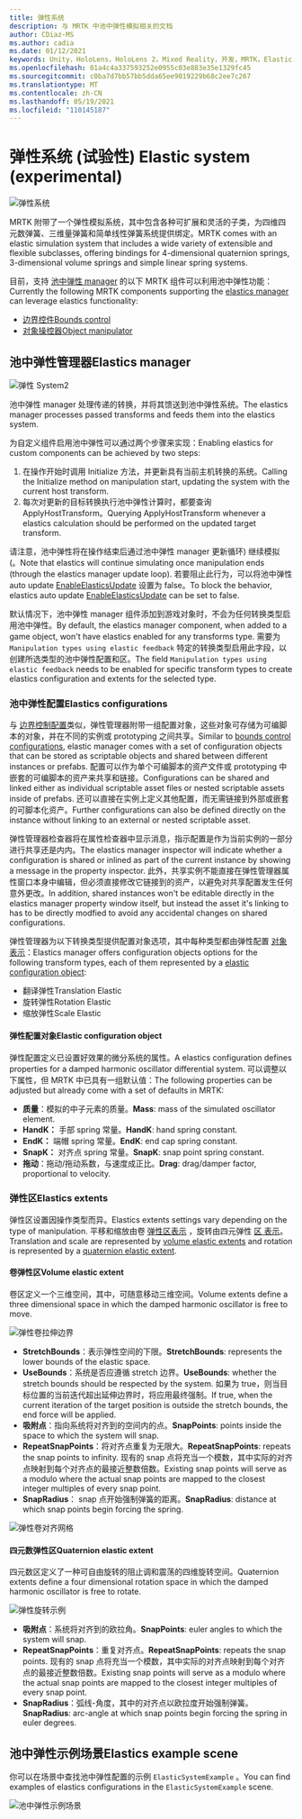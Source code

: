 ```yaml
---
title: 弹性系统
description: 与 MRTK 中池中弹性模拟相关的文档
author: CDiaz-MS
ms.author: cadia
ms.date: 01/12/2021
keywords: Unity，HoloLens，HoloLens 2，Mixed Reality，开发，MRTK，ElasticsSystem，
ms.openlocfilehash: 01a4c4a337593252e0955c03e883e35e1329fc45
ms.sourcegitcommit: c0ba7d7bb57bb5dda65ee9019229b68c2ee7c267
ms.translationtype: MT
ms.contentlocale: zh-CN
ms.lasthandoff: 05/19/2021
ms.locfileid: "110145187"
---
```

# <a name="elastic-system-experimental"></a><span data-ttu-id="2b15d-104">弹性系统 (试验性) </span><span class="sxs-lookup"><span data-stu-id="2b15d-104">Elastic system (experimental)</span></span>

![弹性系统](../images/elastics/Elastics_Main1.gif)

<span data-ttu-id="2b15d-106">MRTK 附带了一个弹性模拟系统，其中包含各种可扩展和灵活的子类，为四维四元数弹簧、三维量弹簧和简单线性弹簧系统提供绑定。</span><span class="sxs-lookup"><span data-stu-id="2b15d-106">MRTK comes with an elastic simulation system that includes a wide variety of extensible and flexible subclasses, offering bindings for 4-dimensional quaternion springs, 3-dimensional volume springs and simple linear spring systems.</span></span>

<span data-ttu-id="2b15d-107">目前，支持 [池中弹性 manager](xref:Microsoft.MixedReality.Toolkit.Experimental.Physics.ElasticsManager) 的以下 MRTK 组件可以利用池中弹性功能：</span><span class="sxs-lookup"><span data-stu-id="2b15d-107">Currently the following MRTK components supporting the [elastics manager](xref:Microsoft.MixedReality.Toolkit.Experimental.Physics.ElasticsManager) can leverage elastics functionality:</span></span>

- [<span data-ttu-id="2b15d-108">边界控件</span><span class="sxs-lookup"><span data-stu-id="2b15d-108">Bounds control</span></span>](../ux-building-blocks/bounds-control.md)
- [<span data-ttu-id="2b15d-109">对象操控器</span><span class="sxs-lookup"><span data-stu-id="2b15d-109">Object manipulator</span></span>](../ux-building-blocks/object-manipulator.md)

## <a name="elastics-manager"></a><span data-ttu-id="2b15d-110">池中弹性管理器</span><span class="sxs-lookup"><span data-stu-id="2b15d-110">Elastics manager</span></span>

![弹性 System2](../images/elastics/Elastics_Main.gif)

<span data-ttu-id="2b15d-112">池中弹性 manager 处理传递的转换，并将其馈送到池中弹性系统。</span><span class="sxs-lookup"><span data-stu-id="2b15d-112">The elastics manager processes passed transforms and feeds them into the elastics system.</span></span>

<span data-ttu-id="2b15d-113">为自定义组件启用池中弹性可以通过两个步骤来实现：</span><span class="sxs-lookup"><span data-stu-id="2b15d-113">Enabling elastics for custom components can be achieved by two steps:</span></span>

1. <span data-ttu-id="2b15d-114">在操作开始时调用 Initialize 方法，并更新具有当前主机转换的系统。</span><span class="sxs-lookup"><span data-stu-id="2b15d-114">Calling the Initialize method on manipulation start, updating the system with the current host transform.</span></span>
1. <span data-ttu-id="2b15d-115">每次对更新的目标转换执行池中弹性计算时，都要查询 ApplyHostTransform。</span><span class="sxs-lookup"><span data-stu-id="2b15d-115">Querying ApplyHostTransform whenever a elastics calculation should be performed on the updated target transform.</span></span>

<span data-ttu-id="2b15d-116">请注意，池中弹性将在操作结束后通过池中弹性 manager 更新循环) 继续模拟 (。</span><span class="sxs-lookup"><span data-stu-id="2b15d-116">Note that elastics will continue simulating once manipulation ends (through the elastics manager update loop).</span></span> <span data-ttu-id="2b15d-117">若要阻止此行为，可以将池中弹性 auto update [EnableElasticsUpdate](xref:Microsoft.MixedReality.Toolkit.Experimental.Physics.ElasticsManager.EnableElasticsUpdate) 设置为 false。</span><span class="sxs-lookup"><span data-stu-id="2b15d-117">To block the behavior, elastics auto update [EnableElasticsUpdate](xref:Microsoft.MixedReality.Toolkit.Experimental.Physics.ElasticsManager.EnableElasticsUpdate) can be set to false.</span></span>

<span data-ttu-id="2b15d-118">默认情况下，池中弹性 manager 组件添加到游戏对象时，不会为任何转换类型启用池中弹性。</span><span class="sxs-lookup"><span data-stu-id="2b15d-118">By default, the elastics manager component, when added to a game object, won't have elastics enabled for any transforms type.</span></span>
<span data-ttu-id="2b15d-119">需要为 `Manipulation types using elastic feedback` 特定的转换类型启用此字段，以创建所选类型的池中弹性配置和区。</span><span class="sxs-lookup"><span data-stu-id="2b15d-119">The field `Manipulation types using elastic feedback` needs to be enabled for specific transform types to create elastics configuration and extents for the selected type.</span></span>

### <a name="elastics-configurations"></a><span data-ttu-id="2b15d-120">池中弹性配置</span><span class="sxs-lookup"><span data-stu-id="2b15d-120">Elastics configurations</span></span>

<span data-ttu-id="2b15d-121">与 [边界控制配置](../ux-building-blocks/bounds-control.md#configuration-objects)类似，弹性管理器附带一组配置对象，这些对象可存储为可编脚本的对象，并在不同的实例或 prototyping 之间共享。</span><span class="sxs-lookup"><span data-stu-id="2b15d-121">Similar to [bounds control configurations](../ux-building-blocks/bounds-control.md#configuration-objects), elastic manager comes with a set of configuration objects that can be stored as scriptable objects and shared between different instances or prefabs.</span></span> <span data-ttu-id="2b15d-122">配置可以作为单个可编脚本的资产文件或 prototyping 中嵌套的可编脚本的资产来共享和链接。</span><span class="sxs-lookup"><span data-stu-id="2b15d-122">Configurations can be shared and linked either as individual scriptable asset files or nested scriptable assets inside of prefabs.</span></span> <span data-ttu-id="2b15d-123">还可以直接在实例上定义其他配置，而无需链接到外部或嵌套的可脚本化资产。</span><span class="sxs-lookup"><span data-stu-id="2b15d-123">Further configurations can also be defined directly on the instance without linking to an external or nested scriptable asset.</span></span>

<span data-ttu-id="2b15d-124">弹性管理器检查器将在属性检查器中显示消息，指示配置是作为当前实例的一部分进行共享还是内内。</span><span class="sxs-lookup"><span data-stu-id="2b15d-124">The elastics manager inspector will indicate whether a configuration is shared or inlined as part of the current instance by showing a message in the property inspector.</span></span> <span data-ttu-id="2b15d-125">此外，共享实例不能直接在弹性管理器属性窗口本身中编辑，但必须直接修改它链接到的资产，以避免对共享配置发生任何意外更改。</span><span class="sxs-lookup"><span data-stu-id="2b15d-125">In addition, shared instances won't be editable directly in the elastics manager property window itself, but instead the asset it's linking to has to be directly modfied to avoid any accidental changes on shared configurations.</span></span>

<span data-ttu-id="2b15d-126">弹性管理器为以下转换类型提供配置对象选项，其中每种类型都由弹性配置 [对象表示](#elastic-configuration-object)：</span><span class="sxs-lookup"><span data-stu-id="2b15d-126">Elastics manager offers configuration objects options for the following transform types, each of them represented by a [elastic configuration object](#elastic-configuration-object):</span></span>

- <span data-ttu-id="2b15d-127">翻译弹性</span><span class="sxs-lookup"><span data-stu-id="2b15d-127">Translation Elastic</span></span>
- <span data-ttu-id="2b15d-128">旋转弹性</span><span class="sxs-lookup"><span data-stu-id="2b15d-128">Rotation Elastic</span></span>
- <span data-ttu-id="2b15d-129">缩放弹性</span><span class="sxs-lookup"><span data-stu-id="2b15d-129">Scale Elastic</span></span>

#### <a name="elastic-configuration-object"></a><span data-ttu-id="2b15d-130">弹性配置对象</span><span class="sxs-lookup"><span data-stu-id="2b15d-130">Elastic configuration object</span></span>

<span data-ttu-id="2b15d-131">弹性配置定义已设置好效果的微分系统的属性。</span><span class="sxs-lookup"><span data-stu-id="2b15d-131">A elastics configuration defines properties for a damped harmonic oscillator differential system.</span></span>
<span data-ttu-id="2b15d-132">可以调整以下属性，但 MRTK 中已具有一组默认值：</span><span class="sxs-lookup"><span data-stu-id="2b15d-132">The following properties can be adjusted but already come with a set of defaults in MRTK:</span></span>

- <span data-ttu-id="2b15d-133">**质量**：模拟的中子元素的质量。</span><span class="sxs-lookup"><span data-stu-id="2b15d-133">**Mass**: mass of the simulated oscillator element.</span></span>
- <span data-ttu-id="2b15d-134">**HandK：** 手部 spring 常量。</span><span class="sxs-lookup"><span data-stu-id="2b15d-134">**HandK**: hand spring constant.</span></span>
- <span data-ttu-id="2b15d-135">**EndK：** 端帽 spring 常量。</span><span class="sxs-lookup"><span data-stu-id="2b15d-135">**EndK**: end cap spring constant.</span></span>
- <span data-ttu-id="2b15d-136">**SnapK：** 对齐点 spring 常量。</span><span class="sxs-lookup"><span data-stu-id="2b15d-136">**SnapK**: snap point spring constant.</span></span>
- <span data-ttu-id="2b15d-137">**拖动**：拖动/拖动系数，与速度成正比。</span><span class="sxs-lookup"><span data-stu-id="2b15d-137">**Drag**: drag/damper factor, proportional to velocity.</span></span>

### <a name="elastics-extents"></a><span data-ttu-id="2b15d-138">弹性区</span><span class="sxs-lookup"><span data-stu-id="2b15d-138">Elastics extents</span></span>

<span data-ttu-id="2b15d-139">弹性区设置因操作类型而异。</span><span class="sxs-lookup"><span data-stu-id="2b15d-139">Elastics extents settings vary depending on the type of manipulation.</span></span> <span data-ttu-id="2b15d-140">平移和缩放由卷 [弹性区表示](#volume-elastic-extent) ，旋转由四元弹性 [区 表示](#quaternion-elastic-extent)。</span><span class="sxs-lookup"><span data-stu-id="2b15d-140">Translation and scale are represented by [volume elastic extents](#volume-elastic-extent) and rotation is represented by a [quaternion elastic extent](#quaternion-elastic-extent).</span></span>

#### <a name="volume-elastic-extent"></a><span data-ttu-id="2b15d-141">卷弹性区</span><span class="sxs-lookup"><span data-stu-id="2b15d-141">Volume elastic extent</span></span>

<span data-ttu-id="2b15d-142">卷区定义一个三维空间，其中，可随意移动三维空间。</span><span class="sxs-lookup"><span data-stu-id="2b15d-142">Volume extents define a three dimensional space in which the damped harmonic oscillator is free to move.</span></span>

![弹性卷拉伸边界](../images/elastics/Elastics_Volume_Bounds.gif)

- <span data-ttu-id="2b15d-144">**StretchBounds**：表示弹性空间的下限。</span><span class="sxs-lookup"><span data-stu-id="2b15d-144">**StretchBounds**: represents the lower bounds of the elastic space.</span></span>
- <span data-ttu-id="2b15d-145">**UseBounds**：系统是否应遵循 stretch 边界。</span><span class="sxs-lookup"><span data-stu-id="2b15d-145">**UseBounds**: whether the stretch bounds should be respected by the system.</span></span> <span data-ttu-id="2b15d-146">如果为 true，则当目标位置的当前迭代超出延伸边界时，将应用最终强制。</span><span class="sxs-lookup"><span data-stu-id="2b15d-146">If true, when the current iteration of the target position is outside the stretch bounds, the end force will be applied.</span></span>
- <span data-ttu-id="2b15d-147">**吸附点**：指向系统将对齐到的空间内的点。</span><span class="sxs-lookup"><span data-stu-id="2b15d-147">**SnapPoints**: points inside the space to which the system will snap.</span></span>
- <span data-ttu-id="2b15d-148">**RepeatSnapPoints**：将对齐点重复为无限大。</span><span class="sxs-lookup"><span data-stu-id="2b15d-148">**RepeatSnapPoints**: repeats the snap points to infinity.</span></span> <span data-ttu-id="2b15d-149">现有的 snap 点将充当一个模数，其中实际的对齐点映射到每个对齐点的最接近整数倍数。</span><span class="sxs-lookup"><span data-stu-id="2b15d-149">Existing snap points will serve as a modulo where the actual snap points are mapped to the closest integer multiples of every snap point.</span></span>
- <span data-ttu-id="2b15d-150">**SnapRadius**： snap 点开始强制弹簧的距离。</span><span class="sxs-lookup"><span data-stu-id="2b15d-150">**SnapRadius**: distance at which snap points begin forcing the spring.</span></span>

![弹性卷对齐网格](../images/elastics/Elastics_Volume_Snap.gif)

#### <a name="quaternion-elastic-extent"></a><span data-ttu-id="2b15d-152">四元数弹性区</span><span class="sxs-lookup"><span data-stu-id="2b15d-152">Quaternion elastic extent</span></span>

<span data-ttu-id="2b15d-153">四元数区定义了一种可自由旋转的阻止调和震荡的四维旋转空间。</span><span class="sxs-lookup"><span data-stu-id="2b15d-153">Quaternion extents define a four dimensional rotation space in which the damped harmonic oscillator is free to rotate.</span></span>

![弹性旋转示例](../images/elastics/Elastics_Rotation.gif)

- <span data-ttu-id="2b15d-155">**吸附点**：系统将对齐到的欧拉角。</span><span class="sxs-lookup"><span data-stu-id="2b15d-155">**SnapPoints**: euler angles to which the system will snap.</span></span>
- <span data-ttu-id="2b15d-156">**RepeatSnapPoints**：重复对齐点。</span><span class="sxs-lookup"><span data-stu-id="2b15d-156">**RepeatSnapPoints**: repeats the snap points.</span></span> <span data-ttu-id="2b15d-157">现有的 snap 点将充当一个模数，其中实际的对齐点映射到每个对齐点的最接近整数倍数。</span><span class="sxs-lookup"><span data-stu-id="2b15d-157">Existing snap points will serve as a modulo where the actual snap points are mapped to the closest integer multiples of every snap point.</span></span>
- <span data-ttu-id="2b15d-158">**SnapRadius**：弧线-角度，其中的对齐点以欧拉度开始强制弹簧。</span><span class="sxs-lookup"><span data-stu-id="2b15d-158">**SnapRadius**: arc-angle at which snap points begin forcing the spring in euler degrees.</span></span>

## <a name="elastics-example-scene"></a><span data-ttu-id="2b15d-159">池中弹性示例场景</span><span class="sxs-lookup"><span data-stu-id="2b15d-159">Elastics example scene</span></span>

<span data-ttu-id="2b15d-160">你可以在场景中查找池中弹性配置的示例 `ElasticSystemExample` 。</span><span class="sxs-lookup"><span data-stu-id="2b15d-160">You can find examples of elastics configurations in the `ElasticSystemExample` scene.</span></span>

![池中弹性示例场景](../images/elastics/Elastics_Example_Scene.png)
